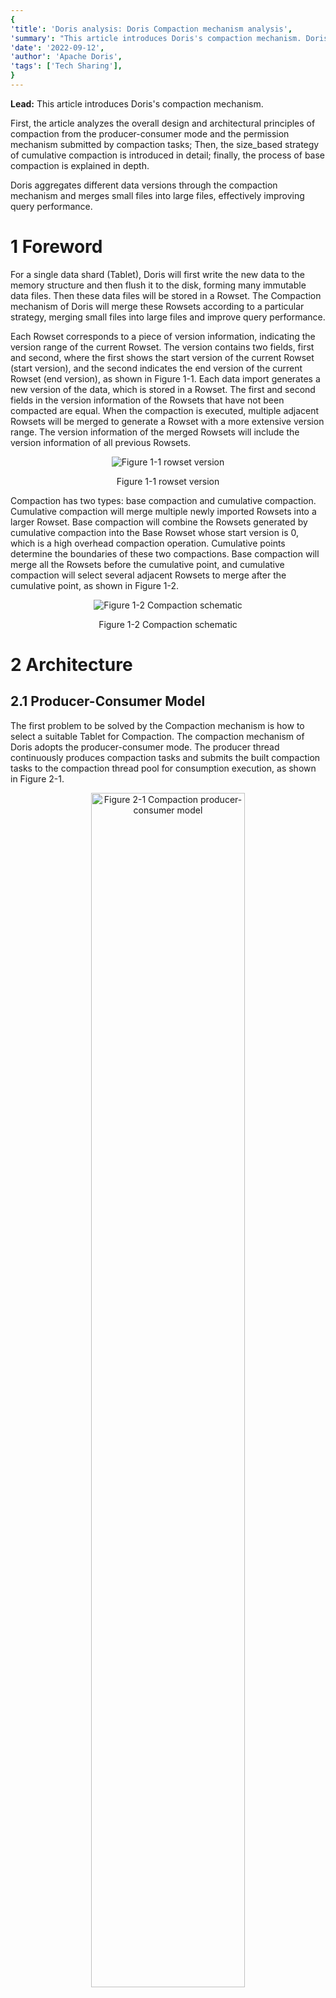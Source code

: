 ```yaml
---
{
'title': 'Doris analysis: Doris Compaction mechanism analysis',
'summary': "This article introduces Doris's compaction mechanism. Doris aggregates different data versions through the compaction mechanism and merges small files into large files, effectively improving query performance.",
'date': '2022-09-12',
'author': 'Apache Doris',
'tags': ['Tech Sharing'],
}
---
```


<!-- 
Licensed to the Apache Software Foundation (ASF) under one
or more contributor license agreements.  See the NOTICE file
distributed with this work for additional information
regarding copyright ownership.  The ASF licenses this file
to you under the Apache License, Version 2.0 (the
"License"); you may not use this file except in compliance
with the License.  You may obtain a copy of the License at

  http://www.apache.org/licenses/LICENSE-2.0

Unless required by applicable law or agreed to in writing,
software distributed under the License is distributed on an
"AS IS" BASIS, WITHOUT WARRANTIES OR CONDITIONS OF ANY
KIND, either express or implied.  See the License for the
specific language governing permissions and limitations
under the License.
-->

**Lead:**
This article introduces Doris's compaction mechanism.

First, the article analyzes the overall design and architectural principles of compaction from the producer-consumer mode and the permission mechanism submitted by compaction tasks; Then, the size_based strategy of cumulative compaction is introduced in detail; finally, the process of base compaction is explained in depth.

Doris aggregates different data versions through the compaction mechanism and merges small files into large files, effectively improving query performance.

# 1 Foreword

For a single data shard (Tablet), Doris will first write the new data to the memory structure and then flush it to the disk, forming many immutable data files. Then these data files will be stored in a Rowset. The Compaction mechanism of Doris will merge these Rowsets according to a particular strategy, merging small files into large files and improve query performance.

Each Rowset corresponds to a piece of version information, indicating the version range of the current Rowset. The version contains two fields, first and second, where the first shows the start version of the current Rowset (start version), and the second indicates the end version of the current Rowset (end version), as shown in Figure 1-1. Each data import generates a new version of the data, which is stored in a Rowset. The first and second fields in the version information of the Rowsets that have not been compacted are equal. When the compaction is executed, multiple adjacent Rowsets will be merged to generate a Rowset with a more extensive version range. The version information of the merged Rowsets will include the version information of all previous Rowsets.

<div align=center>
<img alt="Figure 1-1 rowset version" src="../static/images/blogs/doris-compaction-mechanism-parse/Figure_1-1.png"/>
</div>
 <p align="center">Figure 1-1 rowset version</p>

Compaction has two types: base compaction and cumulative compaction. Cumulative compaction will merge multiple newly imported Rowsets into a larger Rowset. Base compaction will combine the Rowsets generated by cumulative compaction into the Base Rowset whose start version is 0, which is a high overhead compaction operation. Cumulative points determine the boundaries of these two compactions. Base compaction will merge all the Rowsets before the cumulative point, and cumulative compaction will select several adjacent Rowsets to merge after the cumulative point, as shown in Figure 1-2.

<div align=center>
<img alt="Figure 1-2 Compaction schematic" src="../static/images/blogs/doris-compaction-mechanism-parse/Figure_1-2.png"/>
</div>
 <p align="center">Figure 1-2 Compaction schematic</p>

# 2 Architecture

## 2.1 Producer-Consumer Model
The first problem to be solved by the Compaction mechanism is how to select a suitable Tablet for Compaction. The compaction mechanism of Doris adopts the producer-consumer mode. The producer thread continuously produces compaction tasks and submits the built compaction tasks to the compaction thread pool for consumption execution, as shown in Figure 2-1.

<div align=center>
<img alt="Figure 2-1 Compaction producer-consumer model " width="70%" src="../static/images/blogs/doris-compaction-mechanism-parse/Figure_2-1.png"/>
</div>
 <p align="center">Figure 2-1 Compaction producer-consumer model </p>

When Doris BE is started, a compaction producer thread will be started in the background, and a compaction thread pool will be created at the same time. The producer thread continuously produces compaction tasks.

During a round of task production, a tablet will be selected from each disk to execute the compaction task. If the number of compaction tasks on a disk in the compaction thread pool reaches the upper limit (configured through compaction_task_num_per_disk, the default value is 2), this round of task production will skip the disk. However, suppose a round of the production process does not produce compaction tasks from all disks (the number of tasks for each disk in the compaction thread pool has reached the upper limit). In that case, the producer thread will sleep until the 2-second timeout wakes up or when a compaction task is completed.

During a round of compaction task production, when a single disk task is produced, all tablets on the BE node will be traversed. The tablets that do not meet the conditions will be filtered out first, such as tablets on other disks、 tablets that have been submitted to the compaction thread pool、tablets that are performing alter operations、 tablets that fail to initialize、and tablets whose time interval from the current moment to the last compaction task failure is less than the set threshold (configured through min_compaction_failure_interval_sec , the default value is 600 seconds), and then select the tablet with the highest tablet score from the remaining tablets that meet the conditions to execute the compaction task.

**The tablet score is calculated by the following formula:**

<font color=#15A9CA><center><b><i>tablet_score = k1 * scan_frequency + k2 * compaction_score</b></i></center></font>

Among them, k1 and k2 can be dynamically configured by parameters compaction_tablet_scan_frequency_factor (default value is 0) and parameter compaction_tablet_compaction_score_factor (default value is 1). scan_frequency indicates the scan frequency of the tablet in the current period. The calculation method of compaction score will be introduced in detail later in this article.

The frequency of task production can be dynamically configured through the parameter generate_compaction_tasks_min_interval_ms. The default value is 10ms; the producer thread sleeps for 10ms for each round of compaction tasks produced.

The cumulative compaction and base compaction production cycle can be dynamically configured through the parameter cumulative_compaction_rounds_for_each_base_compaction_round. The default value is 9;  every nine rounds of cumulative compaction tasks are produced, and then one round of base compaction tasks will be produced.

Whether to close the task production of the compaction producer can be dynamically configured through the parameter disable_auto_compaction. The default value is false; the task production of the producer is not closed.

## 2.2 Permission Mechanism

The producer's compaction tasks are submitted to the compaction thread pool for execution. To adjust the memory usage of BE node compaction, Doris adds a permission mechanism for compaction task submission, as shown in Figure 2-2.

The system maintains a certain number of compaction permits (configured through the parameter total_permits_for_compaction_score). Each compaction task must apply to the system for permits (permits request) before submitting it to the thread pool. The task can be submitted to the compaction thread pool only after obtaining the permits assigned by the system. After the compaction task is executed in the thread pool, it needs to return its permits to the system (permits release). Suppose the number of currently allocated compaction permits remaining in the system is less than the number of permits required by this compaction task. In that case, the task submission will be blocked (compaction task submission is performed serially, and other tasks that need to be submitted will also be blocked), Until other compaction tasks are executed. Then, the permits are released, and the system has a sufficient number of permits allocated to the current compaction task. Suppose the number of permits required by a compaction task exceeds the total number of permits maintained by the system. In that case, it is allowed to submit the compaction task to the thread pool for execution after all tasks in the thread pool are executed.

<div align=center>
<img alt="Figure 2-2 Permission mechanism for compaction task submission" width="60%" src="../static/images/blogs/doris-compaction-mechanism-parse/Figure_2-2.png"/>
</div>
 <p align="center">Figure 2-2 Permission mechanism for compaction task submission</p>

The memory usage of a single Compaction in Doris is related to the number of segment files merged in this Compaction because a Rowset will contain multiple Segment files, and a Compaction task may include various Rowsets. Therefore, the number of segment files to be merged in the Compaction task is used as the Compaction task's Permits. The memory usage of the BE node Compaction can be adjusted by adjusting the total amount of Compact Permits maintained by the system.

The Compaction task can be summarized into two phases: Compaction Preparation and Compaction Execution, as shown in Figure 2-3. The compaction preparation phase selects Rowsets that need to be version merged from the tablet, and the compaction execution phase performs the Rowsets version merge operation.

<div align=center>
<img alt="Figure 2-3 Two-stage schematic diagram of the Compaction task" width="50%" src="../static/images/blogs/doris-compaction-mechanism-parse/Figure_2-3.png"/>
</div>
 <p align="center">Figure 2-3 Two-stage schematic diagram of the Compaction task</p>

In Doris, the preparation phase of the compaction task is executed before the permits request. The Rowsets that need to be merged are selected from the tablet, and the compaction permits are calculated based on the number of segment files to be merged. The execution phase of the compaction task will actually be executed in the thread pool to merge versions, as shown in Figure 2-4.

<div align=center>
<img alt="Figure 2-4 Schematic diagram of submission and execution of compaction tasks" width="70%" src="../static/images/blogs/doris-compaction-mechanism-parse/Figure_2-4.png"/>
</div>
 <p align="center">Figure 2-4 Schematic diagram of submission and execution of compaction tasks</p>

After the compaction task is submitted to the thread pool, it may wait in the waiting queue of the thread pool for a long time without being scheduled. The current tablet may have a clone operation during this period, resulting in the selection of the compaction preparation stage that needs to be merged, which makes the Rowset also changed. Therefore, at the beginning of the compaction execution phase, it is necessary to determine whether a clone operation has occurred on the tablet while the task is waiting for scheduling. If a clone operation has occurred, the compaction task will exit this time. Otherwise, the Rowsets will be merged.

Doris also provides an HTTP interface that supports manually triggering cumulative compaction or base compaction of a single tablet.

# 3 Cumulative Compaction
Doris' cumulative compaction will select several adjacent Rowsets for merging after cumulative point each time, which includes five steps, namely calculating cumulative point, generating candidate Rowsets, selecting input Rowsets, performing Rowsets merging, and updating cumulative point, such as Figure 3-1. Among them, the first three steps belong to the compaction preparation stage, and the last two belong to the compaction execution stage.

<div align=center>
<img alt="Figure 3-1 Flowchart of cumulative compaction execution" width="80%" src="../static/images/blogs/doris-compaction-mechanism-parse/Figure_3-1_en.png"/>
</div>
 <p align="center">Figure 3-1 Flowchart of cumulative compaction execution</p>

There are currently two options for cumulative compaction strategies: num_based cumulative compaction and size_based cumulative compaction. The policy selection of cumulative compaction can be configured through the parameter cumulative_compaction_policy (the default is size_based). num_based cumulative compaction is the selection of compaction based on the number of files in Rowset, and this strategy will be discarded in later versions. The Size_based cumulative compaction strategy determines the choice of compaction by calculating the size of each Rowset, which can significantly reduce the write amplification factor.

The size_based cumulative compaction strategy is described in detail below.

## 3.1  Calculate cumulative point

Rowsets with a version number smaller than the cumulative point will only perform base compaction. In comparison, Rowsets with a version number larger than the cumulative point will only perform cumulative compaction. Moving a Rowset from the cumulative side to the base side (increasing the cumulative point) is called a Promotion.

If the current cumulative point value of the tablet is -1 (initial value), the cumulative point value calculated this time remains unchanged and remains -1; otherwise, perform the following operations to calculate the cumulative point:
1. Sort all rowsets under the tablet in order of version;

2. Doris will decide whether to perform Promotion on a rowset by calculating the promotion size. Calculate the current promotion_size of the tablet according to the size of the base rowset (start version is 0):
   <font color=#15A9CA><center><b><i>promotion_size = base_rowset_size * ratio</b></i></center></font>
   Among them, the ratio value can be configured through cumulative_size_based_promotion_ratio, and the default value is 0.05. promotion_size is limited between cumulative_size_based_promotion_size_mbytes (default value is 1024MB) and cumulative_size_based_promotion_min_size_mbytes (default value is 64MB). The calculation process of promotion size is shown in Figure 3-2.
   <div align=center>
   <img alt="Figure 3-2 Calculation flow chart of promotion size" width="80%" src="../static/images/blogs/doris-compaction-mechanism-parse/Figure_3-2_en.png"/>
   </div>
    <p align="center">Figure 3-2 Calculation flow chart of promotion size</p>
3. Starting from the base rowset, traverse each rowset in turn. When the following conditions are encountered, stop the traversal and update the cumulative point of the tablet:
   1. If there is a missing version between the current rowset and the previous rowset, update the cumulative point to end_version+1 of the previous rowset;
   2. The current rowset is not the data deletion version, and the current rowset has not been merged, or there is overlap between the segment files in the current rowset, then update the cumulative point to the start_version of the current rowset;
   3. The current rowset is not the data deletion version, and the size of the current rowset is less than promotion_size, then update the cumulative point to the start_version of the current rowset.

## 3.2  Generate candidate rowsets
Traverse each rowsets sorted by version in the tablet in turn if the version of a rowset is located after the cumulative point; and the creation time of the rowset is more than the set time interval from the current moment (can be configured through cumulative_compaction_skip_window_seconds, the default value is 30 seconds), or the rowset has participated in version merging (the rowset's start_version and end_version are not equal), then the rowset is used as a candidate rowset. Save all candidate rowsets in sequence in the vector candidate rowsets.

## 3.3  Select input rowsets
1. Find the largest sequence of consecutive versions in candidate rowsets.

   Traverse each rowset in candidate rowsets, if there is a missing version between two adjacent rowsets, then use all rowsets before the first missing version in candidate rowsets as new candidate rowsets;
3. Generate input rowsets.

   Traverse each rowset in candidate rowsets, and save the rowsets that have been accessed in the vector input rowsets. When the following conditions are encountered, end traversal:
   1. A rowset is the data deletion version (and last_delete_version is used to record the current data deletion version, the initial value of last_delete_version is -1), and the number of rowsets in the input rowsets is not 0 (if the number of rowsets in the input rowsets is 0, the current rowset is skipped rowset, continue to visit the next rowset);
   2. The sum of the rowset score in the input rowsets (representing the number of segment files in the rowset) reaches the upper threshold (configured through max_cumulative_compaction_num_singleton_deltas, the default value is 1000);
   3. The traversal process is completed normally, and the input rowsets contain all the rowsets in the candidate rowsets.
3. Adjust input rowsets.
   1. If the sum of all rowset sizes in input rowsets reaches promotion_size, then there is no need to adjust input rowsets.
   2. If there is a record of the deleted version of the data (last_delete_version is not -1, that is, the traversal process of generating the input rowsets ends because of the existence of the deleted data version), and the number of rowsets in the input rowsets is not 1, you do not need to adjust the input rowsets; If there is a record of the deleted version of the data, and the number of rowsets in the input rowsets is 1, and there is overlap between the segment files in the rowsets, there is no need to adjust the input rowsets; If there is a record of the deleted version of the data, and the number of rowsets in the input rowsets is 1, and there is no overlap between the segment files in the rowsets, then clear the input rowsets.
   3. If there is no record of the data deletion version (last_delete_version is -1), iterate over the rowsets in the input rowsets. Calculate the size level of the current rowset (current_level) starting from the first rowset, and calculate the level (remain_level) of the sum of the size of the other rowset in the input rowsets except the current rowset, if current_level > remain_level, delete the current rowset from the input rowsets, otherwise, stop the traversal.

**【Note】** The level division is determined by the parameters cumulative_size_based_promotion_size_mbytes (default 1024MB) and cumulative_size_based_compaction_lower_size_mbytes (default 64MB). The highest level value is cumulative_size_based_promotion_size_mbytes / 2; the next level value is 1/2 of the previous level value until the level value is less than cumulative_size_based_compaction_lower_size_mbytes, then the level value of this level is set to 0. The level classification process is shown in Figure 3-3.

<div align=center>
   <img alt="Figure 3-3 Level classification flow chart" width="60%" src="../static/images/blogs/doris-compaction-mechanism-parse/Figure_3-3.png"/>
   </div>
    <p align="center">Figure 3-3 Level classification flow chart</p>

When calculating the level value of a rowset, if level[n-1] > rowset_size >= level[n], then the level value of the rowset is level[n].

## 3.4  Merge rowsets
Merge all rowsets in input rowsets to generate an output rowset. When performing rowsets merging, a Reader and a Rowset Writer are created, and the Rowset Writer corresponds to the output rowset.

In the underlying logic of Reader, each rowset in input rowsets corresponds to a Rowset Reader. The Reader reads the data in the input rowsets row by row according to the sorting rules of the key and then writes the data in the output rowsets through the Rowset Writer. In the aggregation key data model and the unique key data model, data rows with the same key scattered in different Rowsets will be aggregated after merging the rowsets. The cumulative compaction will not actually delete the data rows deleted by the delete operation. This part of the work will be done in the base compaction.

## 3.5  Update cumulative point
Cumulative point needs to be updated after the cumulative compaction is executed.

1. If there is a record of the deleted version of the data (last_delete_version is not -1, that is, the traversal process of generating input rowsets ends due to the existence of the deleted data version), then update the cumulative point to end_version+1 of output_rowset;
2. If there is no record of data deletion version (last_delete_version is -1), judge whether the size of output rowset exceeds promotion_size, if so, update cumulative point to end_version+1 of output_rowset, otherwise, do not update cumulative point.

**【Note】** The cumulative point needs to be calculated once before the cumulative compaction is executed because the base compaction may have occurred after the last cumulative compaction, and the base rowset has changed. Therefore, the promotion size and the cumulative point will also change. The cumulative point is calculated before the cumulative compaction is executed to determine the boundary of this cumulative compaction; The cumulative point is updated after the cumulative compaction is executed to determine the boundary of the next possible base compaction.

## 3.6  Calculate cumulative compaction score
In the compaction producer thread, the cumulative compaction task needs to be produced according to the cumulative compaction score.
If the version of a rowset is located after the cumulative point while traversing all rowsets in the tablet, add the rowset to the vector rowset_to_compact.
1. If the sum of the sizes of all rowsets in rowset_to_compact exceeds promotion_size, the sum of the scores of all rowsets in rowset_to_compact is the cumulative compaction score of the current tablet, which also is the sum of the number of segment files of all rowsets in rowset_to_compact.
2. If the sum of the sizes of all rowsets in rowset_to_compact is less than promotion_size, sort rowsets in rowset_to_compact according to the version, and then traverse each rowset in rowset_to_compact. Calculate the size level (current_level) of the current rowset, and calculate the current rowset in rowset_to_compact. The level of the sum of other rowset sizes (remain_level), if current_level > remain_level, delete the current rowset from the vector rowset_to_compact, otherwise, stop traversing. The sum of the scores of all rowset in rowset_to_compact is the cumulative compaction score of the current tablet.

# 4 Base Compaction
Doris's base compaction will merge all rowsets before cumulative point, which mainly includes three steps: Select input rowsets, check the execution conditions of base compaction, and Merge rowsets, as shown in Figure 4-1. Among them, the first two steps belong to the compaction preparation stage, and the last step belongs to the compaction execution stage.
<div align=center>
   <img alt="Figure 4-1 Execution flowchart of base compaction" width="60%" src="../static/images/blogs/doris-compaction-mechanism-parse/Figure_4-1_en.png"/>
   </div>
    <p align="center">Figure 4-1 Execution flowchart of base compaction</p>

## 4.1 Select input rowsets
1. 选择input rowsets.依次遍历tablet中的每一个rowset，获取所有版本位于cumulative point之前的rowset作为input rowsets.
2. 对input rowsets中的所有rowset按照版本先后进行排序.

## 4.2 Check the execution conditions of base compaction
Check the following conditions in sequence (as shown in Figure 4-2):
1. Version Continuity Condition

   Traverse the input rowsets to determine whether there is a missing version between two adjacent rowsets. If there is a missing version, the current tablet does not meet the execution conditions of base compaction, and the base compaction task ends; otherwise, check the next condition.
2. rowset overlapping condition

   Traverse the input rowsets, if there is overlapping between different segment files in the rowset, the current tablet does not meet the execution conditions of base compaction, and the base compaction task ends; otherwise, check the next condition.
3. base rowset condition

   If there are only two rowsets in the input rowsets, and the end version of the base rowset (start version is 0) is 1, the current tablet does not meet the execution conditions of the base compaction, and the base compaction task ends; otherwise, the next condition is checked.
4. Quantity condition of rowset

   If the number of rowsets in the input rowsets exceeds the set threshold (configured by base_compaction_num_cumulative_deltas, the default value is 5), the current tablet satisfies the execution condition of base compaction; otherwise, the next condition is checked.
5. rowset size condition

   If the ratio of the sum of the size of the rowset other than the base rowset (start version is 0) in the input rowsets to the size of the base rowset exceeds the set threshold(Configured via base_cumulative_delta_ratio, the default value is 0.3), the current tablet satisfies the execution condition of the base compaction; otherwise, check the next condition.
6. Time condition

   If the time when the current tablet successfully executed base compaction last time exceeds the specified time interval from the current moment (configured through base_compaction_interval_seconds_since_last_operation, the default value is 86400 seconds, that is, 1 day), then the current tablet satisfies the execution conditions of base compaction; Otherwise, the current tablet does not meet the execution conditions of base compaction, and the base compaction task ends.
<div align=center>
   <img alt="Figure 4-2 Flowchart for checking the execution conditions of base compaction" width="60%" src="../static/images/blogs/doris-compaction-mechanism-parse/Figure_4-2_en.png"/>
   </div>
    <p align="center">Figure 4-2 Flowchart for checking the execution conditions of base compaction</p>

## 4.3 Merge rowsets
Merge all rowsets in the input rowsets to generate an output rowset. The process of performing rowsets merging in the cumulative compaction process is the same, and will not be repeated here. It is worth mentioning that the data rows deleted by the delete operation are actually deleted during the base compaction process.

## 4.4 Calculate base compaction score
In the compaction producer thread, the base compaction task needs to be produced according to the base compaction score. Traverse each rowset in the tablet in turn, and the sum of the scores of all rowsets before the cumulative point is the current base compaction score of the tablet, which is also the sum of the number of segment files in the rowset before the cumulative point.

# 5 Summary
This article introduces Doris's compaction mechanism.

First, the article analyzes the overall design and architectural principles of compaction from the producer-consumer mode and the permission mechanism submitted by compaction tasks; Then, the size_based strategy of cumulative compaction is introduced in detail; finally, the process of base compaction is explained in depth.

Doris aggregates different data versions through the compaction mechanism and merges small files into large files, effectively improving query performance.

<font color=#15A9CA><b>【TODO】</b></font>

Currently, in the producer logic of compaction, all tablets are traversed each time to select the appropriate compaction object, which will bring some unnecessary system overhead. However, because the version information of most tablets does not change frequently, there is no need to recalculate each time. Therefore, we will also optimize this problem in the future.